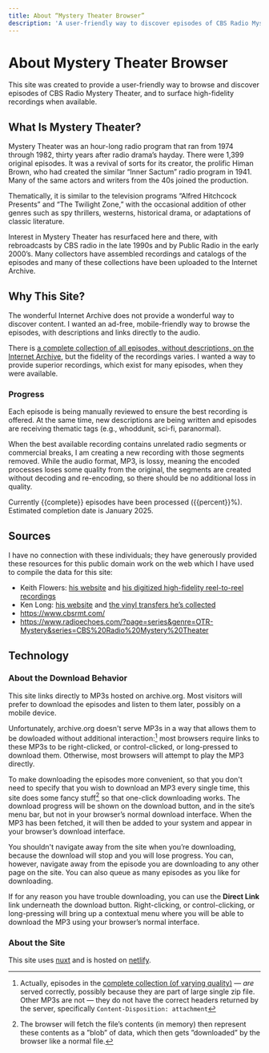 ```yaml
---
title: About “Mystery Theater Browser”
description: 'A user-friendly way to discover episodes of CBS Radio Mystery Theater.'
---
```


# About Mystery Theater Browser

This site was created to provide a user-friendly way to browse and discover episodes of CBS Radio Mystery Theater, and to surface high-fidelity recordings when available.

## What Is Mystery Theater?

Mystery Theater was an hour-long radio program that ran from 1974 through 1982, thirty years after radio drama’s hayday. There were 1,399 original episodes. It was a revival of sorts for its creator, the prolific Himan Brown, who had created the similar “Inner Sactum” radio program in 1941. Many of the same actors and writers from the 40s joined the production.

Thematically, it is similar to the television programs “Alfred Hitchcock Presents” and “The Twilight Zone,” with the occasional addition of other genres such as spy thrillers, westerns, historical drama, or adaptations of classic literature.

Interest in Mystery Theater has resurfaced here and there, with rebroadcasts by CBS radio in the late 1990s and by Public Radio in the early 2000’s. Many collectors have assembled recordings and catalogs of the episodes and many of these collections have been uploaded to the Internet Archive.

## Why This Site?

The wonderful Internet Archive does not provide a wonderful way to discover content. I wanted an ad-free, mobile-friendly way to browse the episodes, with descriptions and links directly to the audio.

There is [a complete collection of all episodes, without descriptions, on the Internet Archive](https://archive.org/details/cbs_radio_mystery_theater), but the fidelity of the recordings varies. I wanted a way to provide superior recordings, which exist for many episodes, when they were available.

### Progress

Each episode is being manually reviewed to ensure the best recording is offered. At the same time, new descriptions are being written and episodes are receiving thematic tags (e.g., whoddunit, sci-fi, paranormal).

When the best available recording contains unrelated radio segments or commercial breaks, I am creating a new recording with those segments removed. While the audio format, MP3, is lossy, meaning the encoded processes loses some quality from the original, the segments are created without decoding and re-encoding, so there should be no additional loss in quality.

Currently {{complete}} episodes have been processed ({{percent}}%). Estimated completion date is January 2025.

## Sources

I have no connection with these individuals; they have generously provided these resources for this public domain work on the web which I have used to compile the data for this site:

* Keith Flowers: [his website](http://www.nettally.com/keith.flowers/main.htm) and [his digitized high-fidelity reel-to-reel recordings](https://archive.org/details/CBSRMTKf)
* Ken Long: [his website](http://cbsrmt.thelongtrek.com/) and [the vinyl transfers he’s collected](http://cbsrmt.thelongtrek.com/vinyl/index.htm )
* https://www.cbsrmt.com/
* https://www.radioechoes.com/?page=series&genre=OTR-Mystery&series=CBS%20Radio%20Mystery%20Theater

## Technology

### About the Download Behavior

This site links directly to MP3s hosted on archive.org. Most visitors will prefer to download the episodes and listen to them later, possibly on a mobile device.

Unfortunately, archive.org doesn't serve MP3s in a way that allows them to be dowloaded without additional interaction:[^1] most browsers require links to these MP3s to be right-clicked, or control-clicked, or long-pressed to download them. Otherwise, most browsers will attempt to play the MP3 directly.

To make downloading the episodes more convenient, so that you don't need to specify that you wish to download an MP3 every single time, this site does some fancy stuff[^2] so that one-click downloading works. The download progress will be shown on the download button, and in the site’s menu bar, but not in your browser’s normal download interface. When the MP3 has been fetched, it will then be added to your system and appear in your browser’s download interface.

You shouldn't navigate away from the site when you’re downloading, because the download will stop and you will lose progress. You can, however, navigate away from the episode you are downloading to any other page on the site. You can also queue as many episodes as you like for downloading.

If for any reason you have trouble downloading, you can use the **Direct Link** link underneath the download button. Right-clicking, or control-clicking, or long-pressing will bring up a contextual menu where you will be able to download the MP3 using your browser’s normal interface.

### About the Site

This site uses [nuxt](https://nuxtjs.org/) and is hosted on [netlify](https://www.netlify.com/).

[^1]: Actually, episodes in the [complete collection (of varying quality)](https://archive.org/download/cbs_radio_mystery_theater/) — *are* served correctly, possibly because they are part of large single zip file. Other MP3s are not — they do not have the correct headers returned by the server, specifically `Content-Disposition: attachment`
[^2]: The browser will fetch the file’s contents (in memory) then represent these contents as a ”blob” of data, which then gets ”downloaded” by the browser like a normal file.
